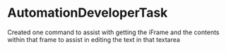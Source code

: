 # AutomationDeveloperTask

Created one command to assist with getting the iFrame and the contents within that frame to assist in editing the text in that textarea

